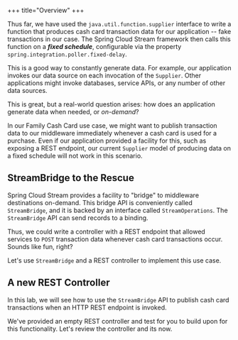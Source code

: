 +++
title="Overview"
+++

Thus far, we have used the `java.util.function.supplier` interface to write a function that produces cash card transaction data for our application -- fake transactions in our case. The Spring Cloud Stream framework then calls this function on a **_fixed schedule_**, configurable via the property `spring.integration.poller.fixed-delay`.

This is a good way to constantly generate data. For example, our application invokes our data source on each invocation of the `Supplier`. Other applications might invoke databases, service APIs, or any number of other data sources.

This is great, but a real-world question arises: how does an application generate data when needed, or _on-demand_?

In our Family Cash Card use case, we might want to publish transaction data to our middleware immediately whenever a cash card is used for a purchase.
Even if our application provided a facility for this, such as exposing a REST endpoint, our current `Supplier` model of producing data on a fixed schedule will not work in this scenario.

## StreamBridge to the Rescue

Spring Cloud Stream provides a facility to "bridge" to middleware destinations on-demand. This bridge API is conveniently called `StreamBridge`, and it is backed by an interface called `StreamOperations`. The `StreamBridge` API can send records to a binding.

Thus, we could write a controller with a REST endpoint that allowed services to `POST` transaction data whenever cash card transactions occur. Sounds like fun, right?

Let's use `StreamBridge` and a REST controller to implement this use case.

## A new REST Controller

In this lab, we will see how to use the `StreamBridge` API to publish cash card transactions when an HTTP REST endpoint is invoked.

We've provided an empty REST controller and test for you to build upon for this functionality. Let's review the controller and its now.
